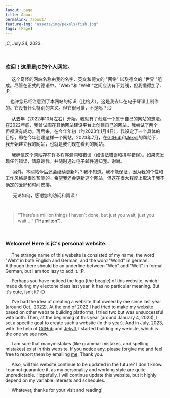 ```yaml
---
layout: page
title: About
permalink: /about/
feature-img: "assets/img/pexels/fish.jpg"
tags: [Page]
---
```

jC, July.24, 2023.

<br>

### 欢迎！这里是jC的个人网站。

&nbsp;&nbsp;&nbsp;&nbsp; 这个奇怪的网站名称由我的名字、英文和德文的 "网络" 以及德文的 "世界 "组成。尽管在正式的德语中，"Web "和 "Welt "之间应该有下划线，但我懒得加了. ;P.

&nbsp;&nbsp;&nbsp;&nbsp;也许您已经注意到了本网站的标识（比格犬），这是我去年在电子琴课上制作的。它没有什么特别的含义。但它很可爱，不是吗？:D

&nbsp;&nbsp;&nbsp;&nbsp;  从去年（2022年10月左右）开始，我就有了创建一个属于自己的网站的想法。在2022年底，我曾试图在其他网站建设平台上创建自己的网站，我尝试了两个，但都没有成功。再后来，在今年年初（约2023年1月4日），我设定了一个具体的目标，即在今年创建这样一个网站。2023年7月，在[GitHub](https://github.com/)和[Jekyll](http://jekyllthemes.org/page18/)的帮助下，我开始建立我的网站，也就是我们现在看到的网站。

&nbsp;&nbsp;&nbsp;&nbsp; 我确信这个网站存在许多程序漏洞和错误（如语法错误和拼写错误）。如果您发现任何错误，请原谅我，并随时通过电子邮件通知<a href="mailto:winter_endless@163.com">我</a>。谢谢。

&nbsp;&nbsp;&nbsp;&nbsp;&nbsp; 另外，本网站今后还会继续更新吗？我不知道。我不能保证，因为我的个性和工作风格是很难预测的。希望我还会更新这个网站，但这在很大程度上取决于我不确定的爱好和时间安排。   

&nbsp;&nbsp;&nbsp;&nbsp;&nbsp; 无论如何，感谢您的访问和阅读！

<br>

> "There’s a million things I haven’t done, but just you wait, just you wait... ”
(["Hamilton"](https://open.spotify.com/track/4TTV7EcfroSLWzXRY6gLv6?si=81324bcccaaf4aba&nd=1)).

<br>

### Welcome! Here is jC's personal website.

&nbsp;&nbsp;&nbsp;&nbsp; The strange name of this website is consisted of my name, the word "Web" in both English and German, and the word "World" in german. Although there should be an underline between "Web" and "Welt" in formal German, but I am too lazy to add it. ;P.

&nbsp;&nbsp;&nbsp;&nbsp; Perhaps you have noticed the logo (the beagle) of this website, which I made during my electone class last year. It has no particular meaning. But it's cute, isn’t it? :D

&nbsp;&nbsp;&nbsp;&nbsp; I've had the idea of creating a website that owned by me since last year (around Oct., 2022). At the end of 2022 I had tried to make my website based on other website building platforms, I tried two but was unsuccessful with both. Then, at the beginning of this year (around January 4, 2023), I set a specific goal to create such a website (in this year). And in July, 2023, with the help of [GitHub](https://github.com/) and [Jekyll](http://jekyllthemes.org/page18/), I started building my website, which is the one we see now. 

&nbsp;&nbsp;&nbsp;&nbsp; I am sure that manymistakes (like grammar mistakes, and spelling mistakes) exist in this website. If you notice any, please forgive me and feel free to report them by emailing <a href="mailto:winter_endless@163.com">me</a>. Thank you. 

&nbsp;&nbsp;&nbsp;&nbsp; Also, will this website continue to be updated in the future? I don't know. I cannot guarantee it, as my personality and working style are quite unpredictable. Hopefully, I will continue update this website, but it highly depend on my variable interests and schedules.    
     
&nbsp;&nbsp;&nbsp;&nbsp; Whatever, thanks for your visit and reading!
